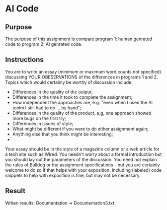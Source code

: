 # AI Code

## Purpose 
The purpose of this assignment is compare program 1: human genrated code to program 2: AI genrated code.

## Instructions 
You are to write an essay (minimum or maximum word counts not specified) discussing YOUR OBESERVATIONS of the differences in programs 1 and 2. Topics which would certainly be worthy of discussion include:    
- Differences in the quality of the output;
- Differences in the time it took to complete the assignment;
- How independent the approaches are, e.g. "even when I used the AI toolm I still had to do ... by hand";
- Differences in the quality of the product, e,g, one approach showed more bugs on the first try;
- Differences in issues of style;
- What might be different if you were to do either assignment again;
- Anything else that you think might be interesting;
- 
Your essay should be in the style of a magazine column or a web article for a tech site such as Wired. You needn't worry about a formal introduction but you should lay out the parameters of the discussion. You need not explain the rules of Bulldog or the assignment specifications - but you are certainly welcome to do so if that helps with your exposition. Including (labeled) code snippets to help with exposition is fine, but may not be necessary.

## Result
Writen results: Documentation -> Documentation3.txt 



